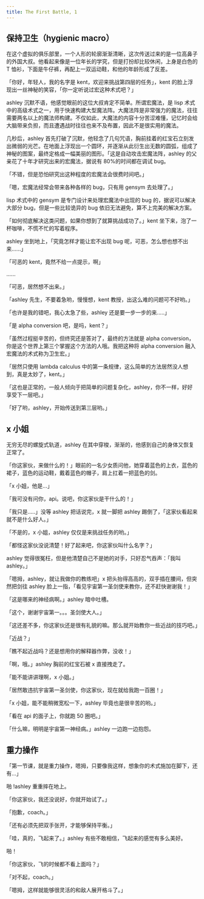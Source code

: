 ```yaml
---
title: The First Battle, 1
---
```


## 保持卫生（hygienic macro）  
  

在这个虚拟的俱乐部里，一个人形的轮廓渐渐清晰，这次传送过来的是一位高鼻子的外国大叔。他看起来像是一位年长的学究，但是打扮却比较休闲，上身是白色的 T 恤衫，下面是牛仔裤，再配上一双运动鞋，和他的年龄形成了反差。  
  
  
「你好，年轻人，我的名字是 kent，欢迎来挑战第四层的任务」，kent 的脸上浮现出一丝神秘的笑容，「你一定听说过宏这种术式吧？」  
  
ashley 沉默不语，他感觉眼前的这位大叔肯定不简单。所谓宏魔法，是 lisp 术式中的高级术式之一，用于快速构建大型魔法阵。大魔法阵是非常强力的魔法，往往需要两名以上的魔法师构建。不仅如此，大魔法的内容十分苦涩难懂，记忆时会给大脑带来负担，而且遭遇战时往往也来不及布置，因此不是很实用的魔法。  
  

几秒后，ashley 首先打破了沉默，他轻念了几句咒语，胸前挂着的红宝石立刻发出微弱的光芒。在地面上浮现出一个圆环，并逐渐从此衍生出无数的圆弧，组成了神秘的图案，最终定格成一幅美丽的图形。「这是自动攻击宏魔法阵，ashley 的父亲花了十年才研究出来的宏魔法，据说有 80%的时间都在调试 bug。  
  
「不错，但是恐怕研究出这种程度的宏魔法会很费时间吧。」  
  
「嗯，宏魔法经常会带来各种各样的 bug，只有用 gensym 去处理了。」  
  
lisp 术式中的 gensym 是专门设计来处理宏魔法中出现的 bug 的，据说可以解决大部分 bug，但是一些比较诡异的 bug 依旧无法避免，算不上完美的解决方案。  
  
「如何彻底解决这类问题，如果你想到了就算挑战成功了。」kent 坐下来，泡了一杯咖啡，不慌不忙的写着程序。  
  

ashley 坐到地上，「究竟怎样才能让宏不出现 bug 呢，可恶，怎么想也想不出来......」  
  
「可恶的 kent，竟然不给一点提示，啊」  
  
......  
  
「可恶，居然想不出来。」  
  
「ashley 先生，不要着急哟，慢慢想，kent 教授，出这么难的问题可不好哟。」  
  
「也许是我的错吧，我心太急了些，ashley 还是要一步一步的来.....」  
  
「是 alpha conversion 吧，是吗，kent？」  
  
「虽然过程挺辛苦的，但终究还是答对了，最终的方法就是 alpha conversion，你是这个世界上第三个掌握这个方法的人哦。我把这种将 alpha conversion 融入宏魔法的术式称为卫生宏。」  
  
「居然只使用 lambda calculus 中的第一条规律，这么简单的方法居然没人想到，真是太妙了，kent。」  
  
「这也是正常的，一般人倾向于把简单的问题复杂化，ashley，你不一样，好好享受下一层吧。」  
  
「好了哟，ashley，开始传送到第三层哟。」  
  

## x 小姐  
  
无穷无尽的螺旋式轨道，ashley 在其中穿梭，渐渐的，他感到自己的身体又恢复正常了。  
  
「你这家伙，来做什么的！」眼前的一名少女质问他，她穿着蓝色的上衣，蓝色的裙子，蓝色的运动鞋，戴着蓝色的帽子，肩上扛着一把蓝色的剑。  
  
「x 小姐，他是...」  
  
「我可没有问你，api。说吧，你这家伙是干什么的！」  
  
「我只是.....」没等 ashley 把话说完，x 就一脚把 ashley 踢倒了，「这家伙看起来就不是什么好人。」  
  
「不是的，x 小姐，ashley 仅仅是来挑战任务的哟。」  
  
「都怪这家伙没说清楚！好了起来吧，你这家伙叫什么名字？」  
  
ashley 觉得很冤枉，但是他清楚自己不是她的对手，只好忍气吞声：「我叫 ashley。」  
  
「嗯拇，ashley，就让我做你的教练吧」x 把头抬得高高的，双手插在腰间，但突然把剑往 ashley 脸上一指，「看见宇宙第一圣剑使来教你，还不赶快谢谢我！」  
  
「这是哪来的神经病啊。」ashley 暗中吐槽。  
  
「这个，谢谢宇宙第一。。。圣剑使大人。」  
  
「这还差不多，你这家伙还是很有礼貌的嘛。那么就开始教你一些近战的技巧吧。」  
  
「近战？」  
  
「瞧不起近战吗？还是想用你的解释器作弊，没收！」  
  
「啊，哦。」ashley 胸前的红宝石被 x 直接拽走了。  
  
「能不能讲讲理啊，x 小姐。」  
  
「居然敢违抗宇宙第一圣剑使，你这家伙，现在就给我跑一百圈！」  
  
「x 小姐，能不能稍微宽松一下，ashley 毕竟也是很辛苦的哟。」  
  
「看在 api 的面子上，你就跑 50 圈吧。」  
  
「什么嘛，明明是宇宙第一神经病。」ashley 一边跑一边抱怨。  
  
## 重力操作
「第一节课，就是重力操作，嗯拇，只要像我这样，想象你的术式施加在脚下，还有...」  
  
啪 !ashley 重重摔在地上。  
  
「你这家伙，我还没说好，你就开始试了。」  
  
「抱歉，coach。」  
  
「还有必须先把双手张开，才能够保持平衡。」  
  
「哇，真的，飞起来了。」ashley 有些不敢相信，飞起来的感觉有多么美好。  
  
啪！  
  
「你这家伙，飞的时候都不看上面吗？」  
  
「对不起，coach。」  
  
「嗯拇，这样就能够很灵活的和敌人展开格斗了。」  



